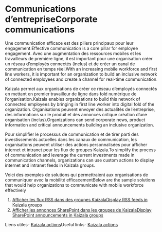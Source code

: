 # <a name="corporate-communications"></a><span data-ttu-id="9af5a-101">Communications d’entreprise</span><span class="sxs-lookup"><span data-stu-id="9af5a-101">Corporate communications</span></span>

<span data-ttu-id="9af5a-102">Une communication efficace est des piliers principaux pour leur engagement.</span><span class="sxs-lookup"><span data-stu-id="9af5a-102">Effective communication is a core pillar for employee engagement.</span></span> <span data-ttu-id="9af5a-103">Avec une augmentation des ressources mobiles et les travailleurs de première ligne, il est important pour une organisation créer un réseau d’employés connectés (inclus) et de créer un canal de communication en temps réel.</span><span class="sxs-lookup"><span data-stu-id="9af5a-103">With an increasing mobile workforce and first line workers, it is important for an organization to build an inclusive network of connected employees and create a channel for real-time communication.</span></span>

<span data-ttu-id="9af5a-104">Kaizala permet aux organisations de créer ce réseau d’employés connectés en mettant en premier travailleur de ligne dans fold numérique de l’organisation.</span><span class="sxs-lookup"><span data-stu-id="9af5a-104">Kaizala enables organizations to build this network of connected employees by bringing in first line worker into digital fold of the organization.</span></span> <span data-ttu-id="9af5a-105">Organisations peuvent envoyer des actualités de l’entreprise, des informations sur le produit et des annonces critique création d’une organisation (inclus).</span><span class="sxs-lookup"><span data-stu-id="9af5a-105">Organizations can send corporate news, product information and critical announcements building an inclusive organization.</span></span>

<span data-ttu-id="9af5a-106">Pour simplifier le processus de communication et de tirer parti des investissements actuelles dans les canaux de communication, les organisations peuvent utiliser des actions personnalisées pour afficher internet et intranet pour les flux de groupes Kaizala.</span><span class="sxs-lookup"><span data-stu-id="9af5a-106">To simplify the process of communication and leverage the current investments made in communication channels, organizations can use custom actions to display internet and intranet feeds in Kaizala groups.</span></span>

<span data-ttu-id="9af5a-107">Voici des exemples de solutions qui permettraient aux organisations de communiquer avec la mobilité efficacement</span><span class="sxs-lookup"><span data-stu-id="9af5a-107">Below are the sample solutions that would help organizations to communicate with mobile workforce effectively</span></span>
 1. [<span data-ttu-id="9af5a-108">Afficher les flux RSS dans des groupes Kaizala</span><span class="sxs-lookup"><span data-stu-id="9af5a-108">Display RSS feeds in Kaizala groups</span></span>](GetRSSFeedsonKaizala/DisplayRSSFeedsinKaizalagroups.md)
 2. [<span data-ttu-id="9af5a-109">Afficher les annonces SharePoint dans les groupes de Kaizala</span><span class="sxs-lookup"><span data-stu-id="9af5a-109">Display SharePoint announcements in Kaizala groups</span></span>](SharepointAnnouncementsonKaizala/DisplaySharepointAnnouncements.md)

<span data-ttu-id="9af5a-110">Liens utiles- [Kaizala actions](https://docs.microsoft.com/en-us/kaizala/actions/readme)</span><span class="sxs-lookup"><span data-stu-id="9af5a-110">Useful links- [Kaizala actions](https://docs.microsoft.com/en-us/kaizala/actions/readme)</span></span>
